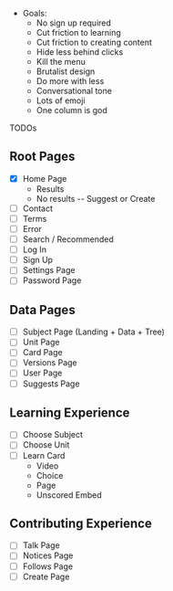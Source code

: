 - Goals:
  - No sign up required
  - Cut friction to learning
  - Cut friction to creating content
  - Hide less behind clicks
  - Kill the menu
  - Brutalist design
  - Do more with less
  - Conversational tone
  - Lots of emoji
  - One column is god

TODOs

## Root Pages

- [x] Home Page
  - Results
  - No results -- Suggest or Create
- [ ] Contact
- [ ] Terms
- [ ] Error
- [ ] Search / Recommended
- [ ] Log In
- [ ] Sign Up
- [ ] Settings Page
- [ ] Password Page

## Data Pages

- [ ] Subject Page (Landing + Data + Tree)
- [ ] Unit Page
- [ ] Card Page
- [ ] Versions Page
- [ ] User Page
- [ ] Suggests Page

## Learning Experience

- [ ] Choose Subject
- [ ] Choose Unit
- [ ] Learn Card
  - Video
  - Choice
  - Page
  - Unscored Embed

## Contributing Experience

- [ ] Talk Page
- [ ] Notices Page
- [ ] Follows Page
- [ ] Create Page

